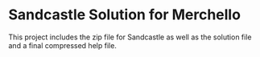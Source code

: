 Sandcastle Solution for Merchello
=========

This project includes the zip file for Sandcastle as well as the solution file and a final compressed help file. 
